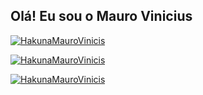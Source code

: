 ## Olá! Eu sou o Mauro Vinicius

<div>
  <a href='https://github.com/HakunaMauroVinicis/'>
   <p><img align="center" src="https://github-readme-stats.vercel.app/api/top-langs?username=HakunaMauroVinicis&show_icons=true&theme=dracula&locale=en&layout=compact&langs_count=8&hide=jupyter%20notebook,scheme,html,css,rich%20text%20format,vim%20script" alt="HakunaMauroVinicis
" /></p>
<p><img align="center" src="https://github-readme-stats.vercel.app/api?username=HakunaMauroVinicis&show_icons=true&theme=dracula&locale=en&custom_title=y0k4i-1337%27s%20GitHub%20Stats" alt="HakunaMauroVinicis
" /></p>
<p><img align="center" src="https://github-readme-streak-stats.herokuapp.com/?user=HakunaMauroVinicis&theme=dracula" alt="HakunaMauroVinicis
" /></p> 
</div>

<!--
**HakunaMauroVinicis/HakunaMauroVinicis** is a ✨ _special_ ✨ repository because its `README.md` (this file) appears on your GitHub profile.

Here are some ideas to get you started:

- 🔭 I’m currently working on ...
- 🌱 I’m currently learning ...
- 👯 I’m looking to collaborate on ...
- 🤔 I’m looking for help with ...
- 💬 Ask me about ...
- 📫 How to reach me: ...
- 😄 Pronouns: ...
- ⚡ Fun fact: ...
-->
